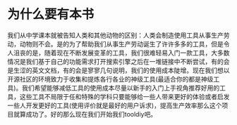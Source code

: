 # 为什么要有本书

我们从中学课本就被告知人类和其他动物的区别：人类会制造使用工具从事生产劳动，动物则不会。是的为了帮助我们从事生产劳动诞生了许许多多的工具，但是令人沮丧的是，随着现在不断发展变革的工具，我们很难轻易入门一款工具，大多数情况是我们基于自己的功能需求打开搜索引擎之后在一堆链接中不断尝试，有的会是生涩的英文文档，有的会是寥寥几句说明，我们的使用成本陡增。现在我们想以开源社区的环境致力于收集和提炼各行各业的神级工具(最适合你的都是神级工具)。我们希望能够减低工具的使用成本尽量以新手的入门上手视角推荐好用的工具，这些工具不局限于任和特殊的学科只要能够给一些人带来更好的体验或者启发一些人开发更好的工具(使用评价就是最好的用户诉求)，提高生产效率那么这个项目就算成功了。好的那么现在我们开始我们tooldiy吧。
